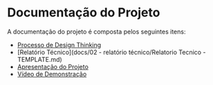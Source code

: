 # Documentação do Projeto

A documentação do projeto é composta pelos seguintes itens: 
 - [Processo de Design Thinking](concepcao/Processo%20Design%20Thinking%20-%20TEMPLATE.pdf)
 - [Relatório Técnico](docs/02 - relatório técnico/Relatorio Tecnico - TEMPLATE.md)
 - [Apresentação do Projeto](apresentacao/apresentacao%20-%20TEMPLATE.pptx)
 - [Vídeo de Demonstração](https://youtube.com)

